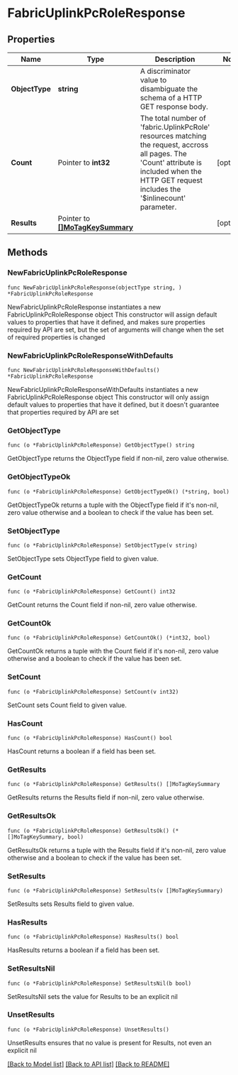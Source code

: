 # FabricUplinkPcRoleResponse

## Properties

Name | Type | Description | Notes
------------ | ------------- | ------------- | -------------
**ObjectType** | **string** | A discriminator value to disambiguate the schema of a HTTP GET response body. | 
**Count** | Pointer to **int32** | The total number of &#39;fabric.UplinkPcRole&#39; resources matching the request, accross all pages. The &#39;Count&#39; attribute is included when the HTTP GET request includes the &#39;$inlinecount&#39; parameter. | [optional] 
**Results** | Pointer to [**[]MoTagKeySummary**](mo.TagKeySummary.md) |  | [optional] 

## Methods

### NewFabricUplinkPcRoleResponse

`func NewFabricUplinkPcRoleResponse(objectType string, ) *FabricUplinkPcRoleResponse`

NewFabricUplinkPcRoleResponse instantiates a new FabricUplinkPcRoleResponse object
This constructor will assign default values to properties that have it defined,
and makes sure properties required by API are set, but the set of arguments
will change when the set of required properties is changed

### NewFabricUplinkPcRoleResponseWithDefaults

`func NewFabricUplinkPcRoleResponseWithDefaults() *FabricUplinkPcRoleResponse`

NewFabricUplinkPcRoleResponseWithDefaults instantiates a new FabricUplinkPcRoleResponse object
This constructor will only assign default values to properties that have it defined,
but it doesn't guarantee that properties required by API are set

### GetObjectType

`func (o *FabricUplinkPcRoleResponse) GetObjectType() string`

GetObjectType returns the ObjectType field if non-nil, zero value otherwise.

### GetObjectTypeOk

`func (o *FabricUplinkPcRoleResponse) GetObjectTypeOk() (*string, bool)`

GetObjectTypeOk returns a tuple with the ObjectType field if it's non-nil, zero value otherwise
and a boolean to check if the value has been set.

### SetObjectType

`func (o *FabricUplinkPcRoleResponse) SetObjectType(v string)`

SetObjectType sets ObjectType field to given value.


### GetCount

`func (o *FabricUplinkPcRoleResponse) GetCount() int32`

GetCount returns the Count field if non-nil, zero value otherwise.

### GetCountOk

`func (o *FabricUplinkPcRoleResponse) GetCountOk() (*int32, bool)`

GetCountOk returns a tuple with the Count field if it's non-nil, zero value otherwise
and a boolean to check if the value has been set.

### SetCount

`func (o *FabricUplinkPcRoleResponse) SetCount(v int32)`

SetCount sets Count field to given value.

### HasCount

`func (o *FabricUplinkPcRoleResponse) HasCount() bool`

HasCount returns a boolean if a field has been set.

### GetResults

`func (o *FabricUplinkPcRoleResponse) GetResults() []MoTagKeySummary`

GetResults returns the Results field if non-nil, zero value otherwise.

### GetResultsOk

`func (o *FabricUplinkPcRoleResponse) GetResultsOk() (*[]MoTagKeySummary, bool)`

GetResultsOk returns a tuple with the Results field if it's non-nil, zero value otherwise
and a boolean to check if the value has been set.

### SetResults

`func (o *FabricUplinkPcRoleResponse) SetResults(v []MoTagKeySummary)`

SetResults sets Results field to given value.

### HasResults

`func (o *FabricUplinkPcRoleResponse) HasResults() bool`

HasResults returns a boolean if a field has been set.

### SetResultsNil

`func (o *FabricUplinkPcRoleResponse) SetResultsNil(b bool)`

 SetResultsNil sets the value for Results to be an explicit nil

### UnsetResults
`func (o *FabricUplinkPcRoleResponse) UnsetResults()`

UnsetResults ensures that no value is present for Results, not even an explicit nil

[[Back to Model list]](../README.md#documentation-for-models) [[Back to API list]](../README.md#documentation-for-api-endpoints) [[Back to README]](../README.md)


